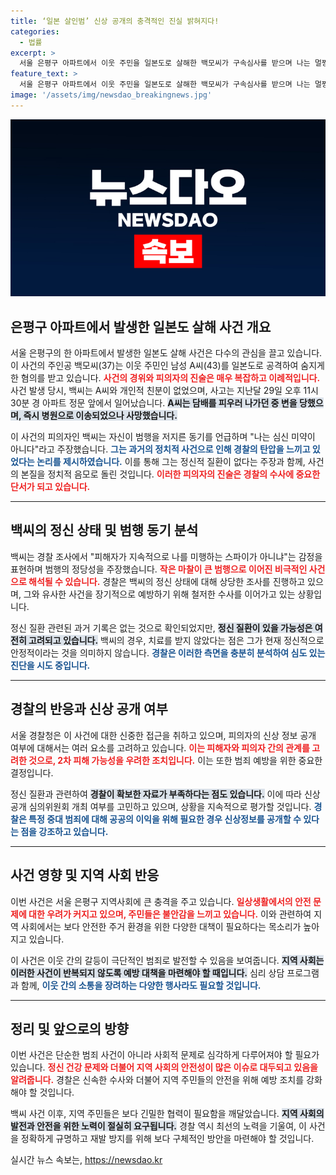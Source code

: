 ```yaml
---
title: ‘일본 살인범’ 신상 공개의 충격적인 진실 밝혀지다!
categories:
  - 법률
excerpt: >
  서울 은평구 아파트에서 이웃 주민을 일본도로 살해한 백모씨가 구속심사를 받으며 나는 멀쩡한 정신이라고 주장했다. 그가 범행의 동기로 제시한 발언은 충격을 안겼고, 경찰은 그의 정신 상태에 대해 면밀히 조사하고 있다.
feature_text: >
  서울 은평구 아파트에서 이웃 주민을 일본도로 살해한 백모씨가 구속심사를 받으며 나는 멀쩡한 정신이라고 주장했다. 그가 범행의 동기로 제시한 발언은 충격을 안겼고, 경찰은 그의 정신 상태에 대해 면밀히 조사하고 있다.
image: '/assets/img/newsdao_breakingnews.jpg'
---
```


<p><img src="/assets/img/newsdao_breakingnews.jpg" alt="bookingtag 속보" /></p>

<h2 data-ke-size="size26">은평구 아파트에서 발생한 일본도 살해 사건 개요</h2>

<p data-ke-size="size16">서울 은평구의 한 아파트에서 발생한 일본도 살해 사건은 다수의 관심을 끌고 있습니다. 이 사건의 주인공 백모씨(37)는 이웃 주민인 남성 A씨(43)를 일본도로 공격하여 숨지게 한 혐의를 받고 있습니다. <b><span style="color: #ee2323;">사건의 경위와 피의자의 진술은 매우 복잡하고 이례적입니다.</span></b> 사건 발생 당시, 백씨는 A씨와 개인적 친분이 없었으며, 사고는 지난달 29일 오후 11시 30분 경 아파트 정문 앞에서 일어났습니다. <b><span style="background-color: #21538527;">A씨는 담배를 피우러 나가던 중 변을 당했으며, 즉시 병원으로 이송되었으나 사망했습니다.</span></b></p>

<p data-ke-size="size16">이 사건의 피의자인 백씨는 자신이 범행을 저지른 동기를 언급하며 "나는 심신 미약이 아니다"라고 주장했습니다. <b><span style="color: #1a5490;">그는 과거의 정치적 사건으로 인해 경찰의 탄압을 느끼고 있었다는 논리를 제시하였습니다.</span></b> 이를 통해 그는 정신적 질환이 없다는 주장과 함께, 사건의 본질을 정치적 음모로 돌린 것입니다. <b><span style="color: #ee2323;">이러한 피의자의 진술은 경찰의 수사에 중요한 단서가 되고 있습니다.</span></b></p>

<hr>

<h2 data-ke-size="size26">백씨의 정신 상태 및 범행 동기 분석</h2>

<p data-ke-size="size16">백씨는 경찰 조사에서 "피해자가 지속적으로 나를 미행하는 스파이가 아니냐"는 감정을 표현하며 범행의 정당성을 주장했습니다. <b><span style="color: #ee2323;">작은 마찰이 큰 범행으로 이어진 비극적인 사건으로 해석될 수 있습니다.</span></b> 경찰은 백씨의 정신 상태에 대해 상당한 조사를 진행하고 있으며, 그와 유사한 사건을 장기적으로 예방하기 위해 철저한 수사를 이어가고 있는 상황입니다.</p>

<p data-ke-size="size16">정신 질환 관련된 과거 기록은 없는 것으로 확인되었지만, <b><span style="background-color: #21538527;">정신 질환이 있을 가능성은 여전히 고려되고 있습니다.</span></b> 백씨의 경우, 치료를 받지 않았다는 점은 그가 현재 정신적으로 안정적이라는 것을 의미하지 않습니다. <b><span style="color: #1a5490;">경찰은 이러한 측면을 충분히 분석하여 심도 있는 진단을 시도 중입니다.</span></b></p>

<hr>

<h2 data-ke-size="size26">경찰의 반응과 신상 공개 여부</h2>

<p data-ke-size="size16">서울 경찰청은 이 사건에 대한 신중한 접근을 취하고 있으며, 피의자의 신상 정보 공개 여부에 대해서는 여러 요소를 고려하고 있습니다. <b><span style="color: #ee2323;">이는 피해자와 피의자 간의 관계를 고려한 것으로, 2차 피해 가능성을 우려한 조치입니다.</span></b> 이는 또한 범죄 예방을 위한 중요한 결정입니다.</p>

<p data-ke-size="size16">정신 질환과 관련하여 <b><span style="background-color: #21538527;">경찰이 확보한 자료가 부족하다는 점도 있습니다.</span></b> 이에 따라 신상 공개 심의위원회 개최 여부를 고민하고 있으며, 상황을 지속적으로 평가할 것입니다. <b><span style="color: #1a5490;">경찰은 특정 중대 범죄에 대해 공공의 이익을 위해 필요한 경우 신상정보를 공개할 수 있다는 점을 강조하고 있습니다.</span></b></p>

<hr>

<h2 data-ke-size="size26">사건 영향 및 지역 사회 반응</h2>

<p data-ke-size="size16">이번 사건은 서울 은평구 지역사회에 큰 충격을 주고 있습니다. <b><span style="color: #ee2323;">일상생활에서의 안전 문제에 대한 우려가 커지고 있으며, 주민들은 불안감을 느끼고 있습니다.</span></b> 이와 관련하여 지역 사회에서는 보다 안전한 주거 환경을 위한 다양한 대책이 필요하다는 목소리가 높아지고 있습니다.</p>

<p data-ke-size="size16">이 사건은 이웃 간의 갈등이 극단적인 범죄로 발전할 수 있음을 보여줍니다. <b><span style="background-color: #21538527;">지역 사회는 이러한 사건이 반복되지 않도록 예방 대책을 마련해야 할 때입니다.</span></b> 심리 상담 프로그램과 함께, <b><span style="color: #1a5490;">이웃 간의 소통을 장려하는 다양한 행사라도 필요할 것입니다.</span></b></p>

<hr>

<h2 data-ke-size="size26">정리 및 앞으로의 방향</h2>

<p data-ke-size="size16">이번 사건은 단순한 범죄 사건이 아니라 사회적 문제로 심각하게 다루어져야 할 필요가 있습니다. <b><span style="color: #ee2323;">정신 건강 문제와 더불어 지역 사회의 안전성이 많은 이슈로 대두되고 있음을 알려줍니다.</span></b> 경찰은 신속한 수사와 더불어 지역 주민들의 안전을 위해 예방 조치를 강화해야 할 것입니다.</p>

<p data-ke-size="size16">백씨 사건 이후, 지역 주민들은 보다 긴밀한 협력이 필요함을 깨달았습니다. <b><span style="background-color: #21538527;">지역 사회의 발전과 안전을 위한 노력이 절실히 요구됩니다.</span></b> 경찰 역시 최선의 노력을 기울여, 이 사건을 정확하게 규명하고 재발 방지를 위해 보다 구체적인 방안을 마련해야 할 것입니다.</p>

<p data-ke-size="size16"></p>
실시간 뉴스 속보는, <a href="https://newsdao.kr" rel="dofollow">https://newsdao.kr</a>


